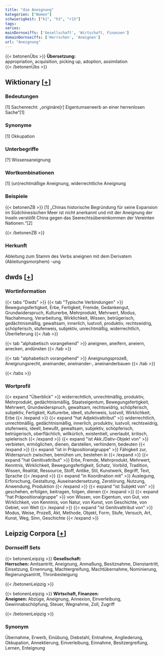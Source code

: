 ```yaml
---
title: "die Aneignung"
kategorien: ["Nomen"]
schwierigkeit: ["k1", "h3", "r15"]
tags:
series:
mainDornseiffs: ['Gesellschaft', 'Wirtschaft, Finanzen']
domainDornseiffs: ['Herrschen', 'Aneignen']
url: "Aneignung"
---
```


{{< betonenÜbs >}}
**Übersetzung:**  
appropriation, acquisition, picking up, adoption, assimilation  
{{< /betonenÜbs >}}

## Wiktionary [[+](https://de.wiktionary.org/wiki/Aneignung)]

### Bedeutungen
[1] Sachenrecht: „originäre[r] Eigentumserwerb an einer herrenlosen Sache“[1]  

### Synonyme
[1] Okkupation  

### Unterbegriffe
[?] Wissensaneignung  

### Wortkombinationen
[1] (un)rechtmäßige Aneignung, widerrechtliche Aneignung  

### Beispiele
{{< betonenZB >}}
[1] „Chinas historische Begründung für seine Expansion im Südchinesischen Meer ist nicht anerkannt und mit der Aneignung der Inseln verstößt China gegen das Seerechtsübereinkommen der Vereinten Nationen.“[2]  

{{< /betonenZB >}}
### Herkunft
Ableitung zum Stamm des Verbs aneignen mit dem Derivatem (Ableitungsmorphem) -ung  



## dwds [[+](https://www.dwds.de/wb/Aneignung)]

### Wortinformation
{{< tabs "Dwds" >}}
{{< tab "Typische Verbindungen" >}}
Bewegungsfertigkeit, Erbe, Fertigkeit, Fremde, Gedankengut, Grundwiderspruch, Kulturerbe, Mehrprodukt, Mehrwert, Modus, Nachahmung, Verarbeitung, Wirklichkeit, Wissen, betrügerisch, gedächtnismäßig, gewaltsam, innerlich, lustvoll, produktiv, rechtswidrig, schöpferisch, stufenweis, subjektiv, unrechtmäßig, widerrechtlich, Überlieferung
{{< /tab >}}

{{< tab "alphabetisch vorangehend" >}}
aneignen, aneifern, aneiern, anecken, andünsten
{{< /tab >}}

{{< tab "alphabetisch vorangehend" >}}
Aneignungsprozeß, Aneignungsrecht, aneinander, aneinander-, aneinanderbauen
{{< /tab >}}

{{< /tabs >}}

### Wortprofil
{{< expand "Überblick" >}} widerrechtlich, unrechtmäßig, produktiv, Mehrprodukt, gedächtnismäßig, Staatseigentum, Bewegungsfertigkeit, Mehrwert, Grundwiderspruch, gewaltsam, rechtswidrig, schöpferisch, subjektiv, Fertigkeit, Kulturerbe, ideell, stufenweis, lustvoll, Wirklichkeit, Erbe {{< /expand >}}
{{< expand "hat Adjektivattribut" >}} widerrechtlich, unrechtmäßig, gedächtnismäßig, innerlich, produktiv, lustvoll, rechtswidrig, stufenweis, ideell, bewußt, gewaltsam, subjektiv, schöpferisch, betrügerisch, oberflächlich, willkürlich, existentiell, unerlaubt, kritisch, spielerisch {{< /expand >}}
{{< expand "ist Akk./Dativ-Objekt von" >}} verbieten, ermöglichen, dienen, darstellen, verhindern, bedeuten {{< /expand >}}
{{< expand "ist in Präpositionalgruppe" >}} Fähigkeit zur, Widerspruch zwischen, bemühen um, bestehen in {{< /expand >}}
{{< expand "hat Genitivattribut" >}} Erbe, Fremde, Mehrprodukt, Mehrwert, Kenntnis, Wirklichkeit, Bewegungsfertigkeit, Schatz, Vorbild, Tradition, Wissen, Realität, Ressource, Stoff, Antike, Stil, Kunstwerk, Begriff, Text, Sprache {{< /expand >}}
{{< expand "in Koordination mit" >}} Auslegung, Erforschung, Gestaltung, Auseinandersetzung, Zerstörung, Nutzung, Anwendung, Produktion {{< /expand >}}
{{< expand "ist Subjekt von" >}} geschehen, erfolgen, beitragen, folgen, dienen {{< /expand >}}
{{< expand "hat Präpositionalgruppe" >}} von Wissen, von Eigentum, von Gut, von Wirklichkeit, von Kenntnis, von Natur, von Kunst, von Geschichte, von Gebiet, von Welt {{< /expand >}}
{{< expand "ist Genitivattribut von" >}} Modus, Weise, Prozeß, Akt, Methode, Objekt, Form, Stufe, Versuch, Art, Kunst, Weg, Sinn, Geschichte {{< /expand >}}

## Leipzig Corpora [[+](https://corpora.uni-leipzig.de/en/res?word=Aneignung&corpusId=deu_newscrawl-public_2018)]

### Dornseiff Sets
{{< betonenLeipzig >}}
**Gesellschaft:**  
**Herrschen:** Amtsantritt, Aneignung, Anmaßung, Besitznahme, Dienstantritt, Einsetzung, Ernennung, Machtergreifung, Machtübernahme, Nominierung, Regierungsantritt, Thronbesteigung  

{{< /betonenLeipzig >}}


{{< betonenLeipzig >}}
**Wirtschaft, Finanzen:**  
**Aneignen:** Abzüge, Aneignung, Annexion, Einverleibung, Gewinnabschöpfung, Steuer, Wegnahme, Zoll, Zugriff  

{{< /betonenLeipzig >}}

### Synonym
Übernahme, Erwerb, Einübung, Diebstahl, Entnahme, Angliederung, Okkupation, Annektierung, Einverleibung, Einnahme, Besitzergreifung, Lernen, Enteignung

